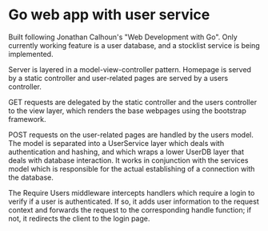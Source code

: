 # Go web app with user service
Built following Jonathan Calhoun's "Web Development with Go".
Only currently working feature is a user database, and 
a stocklist service is being implemented.

Server is layered in a model-view-controller pattern. 
Homepage is served by a static controller and user-related pages 
are served by a users controller. 

GET requests are delegated by the static controller and the users controller 
to the view layer, which renders the base webpages 
using the bootstrap framework.

POST requests on the user-related pages are handled by the users model. 
The model is separated into a UserService layer which deals with 
authentication and hashing, and which wraps a lower UserDB layer 
that deals with database interaction. 
It works in conjunction with the services model which is responsible 
for the actual establishing of a connection with the database.

The Require Users middleware intercepts handlers which require a login 
to verify if a user is authenticated. 
If so, it adds user information to the request context and 
forwards the request to the corresponding handle function; 
if not, it redirects the client to the login page.
